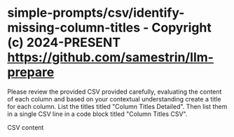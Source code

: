 # simple-prompts/csv/identify-missing-column-titles - Copyright (c) 2024-PRESENT <https://github.com/samestrin/llm-prepare>

Please review the provided CSV provided carefully, evaluating the content of each column and based on your contextual understanding create a title for each column. List the titles titled "Column Titles Detailed". Then list them in a single CSV line in a code block titled "Column Titles CSV".

CSV content
